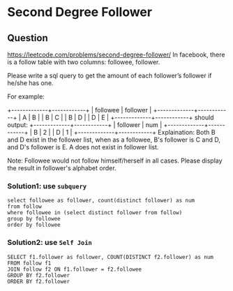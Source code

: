# Second Degree Follower
## Question
https://leetcode.com/problems/second-degree-follower/
In facebook, there is a follow table with two columns: followee, follower.

Please write a sql query to get the amount of each follower’s follower if he/she has one.

For example:

+-------------+------------+
| followee    | follower   |
+-------------+------------+
|     A       |     B      |
|     B       |     C      |
|     B       |     D      |
|     D       |     E      |
+-------------+------------+
should output:
+-------------+------------+
| follower    | num        |
+-------------+------------+
|     B       |  2         |
|     D       |  1         |
+-------------+------------+
Explaination:
Both B and D exist in the follower list, when as a followee, B's follower is C and D, and D's follower is E. A does not exist in follower list.
 

 

Note:
Followee would not follow himself/herself in all cases.
Please display the result in follower's alphabet order.
 
### Solution1: use ```subquery```
```
select followee as follower, count(distinct follower) as num
from follow
where followee in (select distinct follower from follow)
group by followee
order by followee
```
### Solution2: use ```Self Join```
```
SELECT f1.follower as follower, COUNT(DISTINCT f2.follower) as num 
FROM follow f1 
JOIN follow f2 ON f1.follower = f2.followee 
GROUP BY f2.follower 
ORDER BY f2.follower
```

